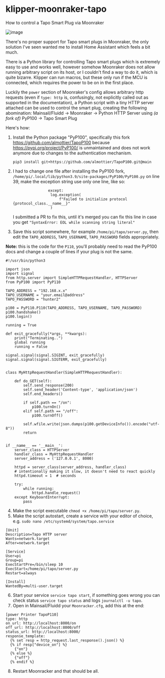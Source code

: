 # klipper-moonraker-tapo
How to control a Tapo Smart Plug via Moonraker

![image](https://github.com/mainde/klipper-moonraker-tapo/assets/14027750/0227d972-d46c-45f4-98c7-80764b22b9da)

There's no proper support for Tapo smart plugs in Moonraker, the only solution I've seen wanted me to install Home Assistant which feels a bit much. 

There is a Python library for controlling Tapo smart plugs which is extremely easy to use and works well, however somehow Moonraker does not allow running arbitrary script on its host, or I couldn't find a way to do it, which is quite bizarre. Klipper can run macros, but these only run if the MCU is connected, which requires the power to be on in the first place. 

Luckily the `power` section of Moonraker's config allows arbitrary http requests (even if `type: http` is, confusingly, not explicitly called out as supported in the documentation), a Python script with a tiny HTTP server attached can be used to control the smart plug, creating the following abomination:
Mainsail/Fluidd -> Moonraker -> Python HTTP Server using _(a fork of)_ PyP100 -> Tapo Smart Plug

Here's how:
1. Install the Python package "PyP100", specifically this fork https://github.com/almottier/TapoP100 because https://pypi.org/project/PyP100/ is unmaintained and does not work anymore due to changes to the authentication mechanism.
   
   `pip3 install git+https://github.com/almottier/TapoP100.git@main`
2. I had to change one file after installing the PyP100 fork, `/home/pi/.local/lib/python3.9/site-packages/PyP100/PyP100.py` on line 39, make the exception string use only one line, like so:
   ```
                   except:
                    log.exception(
                        f"Failed to initialize protocol {protocol_class.__name__}"
                    )
   ```
   I submitted a PR to fix this, until it's merged you can fix this line in case you get `"SyntaxError: EOL while scanning string literal"`
3. Save this script somewhere, for example `/home/pi/tapo/server.py`, then edit the `TAPO_ADDRESS`, `TAPO_USERNAME`, `TAPO_PASSWORD` fields appropriately.

**Note:** this is the code for the `P110`, you'll probably need to read the PyP100 docs and change a couple of lines if your plug is not the same.
  ```python3
  #!/usr/bin/python3
  
  import json
  import signal
  from http.server import SimpleHTTPRequestHandler, HTTPServer
  from PyP100 import PyP110
  
  TAPO_ADDRESS = "192.168.x.x"
  TAPO_USERNAME = "your.email@address"
  TAPO_PASSWORD = "hunter2"
  
  p100 = PyP110.P110(TAPO_ADDRESS, TAPO_USERNAME, TAPO_PASSWORD)
  p100.handshake()
  p100.login()
  
  running = True
  
  def exit_gracefully(*args, **kwargs):
      print("Terminating..")
      global running
      running = False
  
  signal.signal(signal.SIGINT, exit_gracefully)
  signal.signal(signal.SIGTERM, exit_gracefully)
  
  
  class MyHttpRequestHandler(SimpleHTTPRequestHandler):
  
      def do_GET(self):
          self.send_response(200)
          self.send_header('Content-type', 'application/json')
          self.end_headers()
  
          if self.path == "/on":
              p100.turnOn()
          elif self.path == "/off":
              p100.turnOff()
  
          self.wfile.write(json.dumps(p100.getDeviceInfo()).encode("utf-8"))
          return
  
  
  if __name__ == '__main__':
      server_class = HTTPServer
      handler_class = MyHttpRequestHandler
      server_address = ('127.0.0.1', 8000)
  
      httpd = server_class(server_address, handler_class)
      # intentionally making it slow, it doesn't need to react quickly
      httpd.timeout = 1  # seconds
  
      try:
          while running:
              httpd.handle_request()
      except KeyboardInterrupt:
          pass
  ```
4. Make the script executable `chmod +x /home/pi/tapo/server.py`.
5. Make the script autostart, create a service with your editor of choice, e.g. `sudo nano /etc/systemd/system/tapo.service`
  ```
  [Unit]
  Description=Tapo HTTP server
  Wants=network.target
  After=network.target
  
  [Service]
  User=pi
  Group=pi
  ExecStartPre=/bin/sleep 10
  ExecStart=/home/pi/tapo/server.py
  Restart=always
  
  [Install]
  WantedBy=multi-user.target
 ```
6. Start your service `service tapo start`, if something goes wrong you can check status `service tapo status` and logs `journalctl -u tapo`.
7. Open in Mainsail/Fluidd your `Moonracker.cfg`, add this at the end:
```
[power Printer TapoP110]
type: http
on_url: http://localhost:8000/on
off_url: http://localhost:8000/off
status_url: http://localhost:8000/
response_template:
  {% set resp = http_request.last_response().json() %}
  {% if resp["device_on"] %}
    {"on"}
  {% else %}
    {"off"}
  {% endif %}
```
8. Restart Moonracker and that should be all.
